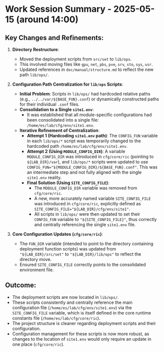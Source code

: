 <!--
#######################################################################
# Development Session Summary - Directory Restructure & Configuration
#######################################################################
# File: /home/es/lab/doc/dev/2025-05-15-1400_summary.md
# Description: Summary documentation of directory restructuring work
#              and configuration path centralization performed during
#              the May 15th development session.
#
# Author: Development Team
# Created: 2025-05-15
# Updated: 2025-05-15
# Version: 1.0.0
# Category: Development Documentation
#
# Session Context:
#   Major restructuring work moving deployment scripts from src/set
#   to lib/ops and implementing centralized configuration path
#   management for improved maintainability.
#
# Technical Scope:
#   - Directory structure reorganization (src/set → lib/ops)
#   - Configuration path centralization implementation
#   - Script reference updates and validation
#   - Documentation alignment with new structure
#
# Target Audience:
#   Developers involved in system reorganization, infrastructure
#   engineers, and technical leads tracking architectural changes
#   and migration progress.
#######################################################################
-->

# Work Session Summary - 2025-05-15 (around 14:00)

## Key Changes and Refinements:

1.  **Directory Restructure**:
    *   Moved the deployment scripts from `src/set` to `lib/ops`.
    *   This involved moving files like `gpu`, `net`, `pbs`, `pve`, `srv`, `sto`, `sys`, `usr`.
    *   Updated references in `doc/manual/structure.md` to reflect the new path `lib/ops/`.

2.  **Configuration Path Centralization for `lib/ops` Scripts**:
    *   **Initial Problem**: Scripts in `lib/ops/` had hardcoded relative paths (e.g., `../../var/${BASE_FUN}.conf`) or dynamically constructed paths for their individual `.conf` files.
    *   **Consolidation to a Single `site1.env`**:
        *   It was established that all module-specific configurations had been consolidated into a single file: `/home/es/lab/cfg/env/site1.env`.
    *   **Iterative Refinement of Centralization**:
        *   **Attempt 1 (Hardcoding `site1.env` path)**: The `CONFIG_FUN` variable in each `lib/ops/*` script was temporarily changed to the hardcoded path `/home/es/lab/cfg/env/site1.env`.
        *   **Attempt 2 (Using `MODULE_CONFIG_DIR`)**: A variable `MODULE_CONFIG_DIR` was introduced in `cfg/core/ric` (pointing to `${LAB_DIR}/var`), and `lib/ops/*` scripts were updated to use `CONFIG_FUN="${MODULE_CONFIG_DIR}/${BASE_FUN}.conf"`. This was an intermediate step and not fully aligned with the single `site1.env` reality.
        *   **Final Solution (Using `SITE_CONFIG_FILE`)**:
            *   The `MODULE_CONFIG_DIR` variable was removed from `cfg/core/ric`.
            *   A new, more accurately named variable `SITE_CONFIG_FILE` was introduced in `cfg/core/ric`, explicitly defined as `SITE_CONFIG_FILE="${LAB_DIR}/cfg/env/site1"`.
            *   All scripts in `lib/ops/` were then updated to set their `CONFIG_FUN` variable to `"${SITE_CONFIG_FILE}"`, thus correctly and centrally referencing the single `site1.env` file.

3.  **Core Configuration Updates (`cfg/core/ric`)**:
    *   The `FUN_DIR` variable (intended to point to the directory containing deployment function scripts) was updated from `"${LAB_DIR}/src/set"` to `"${LAB_DIR}/lib/ops"` to reflect the directory move.
    *   Ensured `SITE_CONFIG_FILE` correctly points to the consolidated environment file.

## Outcome:

*   The deployment scripts are now located in `lib/ops/`.
*   These scripts consistently and centrally reference the main configuration file (`/home/es/lab/cfg/env/site1.env`) via the `SITE_CONFIG_FILE` variable, which is itself defined in the core runtime constants file (`/home/es/lab/cfg/core/ric`).
*   The project structure is cleaner regarding deployment scripts and their configuration.
*   Configuration management for these scripts is now more robust, as changes to the location of `site1.env` would only require an update in one place (`cfg/core/ric`).
